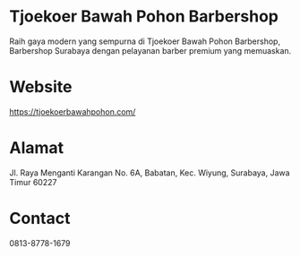 # Tjoekoer Bawah Pohon Barbershop
Raih gaya modern yang sempurna di Tjoekoer Bawah Pohon Barbershop, Barbershop Surabaya dengan pelayanan barber premium yang memuaskan.

# Website
https://tjoekoerbawahpohon.com/

# Alamat
Jl. Raya Menganti Karangan No. 6A, Babatan, Kec. Wiyung, Surabaya, Jawa Timur 60227

# Contact
0813-8778-1679
